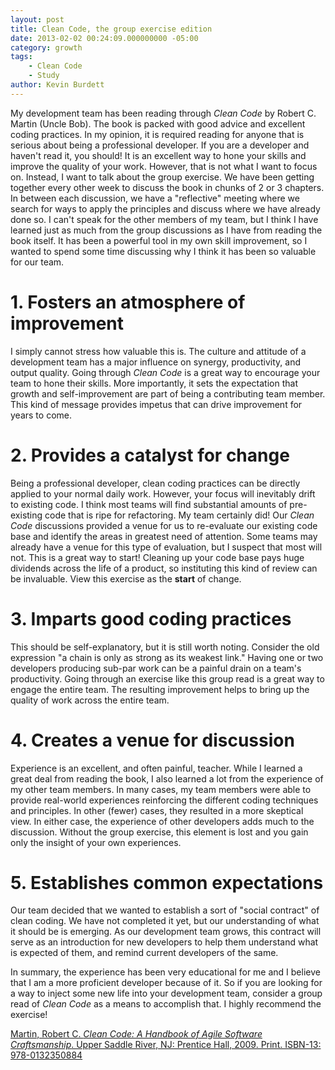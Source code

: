 ```yaml
---
layout: post
title: Clean Code, the group exercise edition
date: 2013-02-02 00:24:09.000000000 -05:00
category: growth
tags:
    - Clean Code
    - Study
author: Kevin Burdett
---
```

My development team has been reading through _Clean Code_ by Robert C. Martin (Uncle Bob). The book is packed with good advice and excellent coding practices. In my opinion, it is required reading for anyone that is serious about being a professional developer. If you are a developer and haven't read it, you should! It is an excellent way to hone your skills and improve the quality of your work. However, that is not what I want to focus on. Instead, I want to talk about the group exercise. We have been getting together every other week to discuss the book in chunks of 2 or 3 chapters. In between each discussion, we have a "reflective" meeting where we search for ways to apply the principles and discuss where we have already done so. I can't speak for the other members of my team, but I think I have learned just as much from the group discussions as I have from reading the book itself. It has been a powerful tool in my own skill improvement, so I wanted to spend some time discussing why I think it has been so valuable for our team.

# 1\. Fosters an atmosphere of improvement
I simply cannot stress how valuable this is. The culture and attitude of a development team has a major influence on synergy, productivity, and output quality. Going through _Clean Code_ is a great way to encourage your team to hone their skills. More importantly, it sets the expectation that growth and self-improvement are part of being a contributing team member. This kind of message provides impetus that can drive improvement for years to come.

# 2\. Provides a catalyst for change
Being a professional developer, clean coding practices can be directly applied to your normal daily work. However, your focus will inevitably drift to existing code. I think most teams will find substantial amounts of pre-existing code that is ripe for refactoring. My team certainly did! Our _Clean Code_ discussions provided a venue for us to re-evaluate our existing code base and identify the areas in greatest need of attention. Some teams may already have a venue for this type of evaluation, but I suspect that most will not. This is a great way to start! Cleaning up your code base pays huge dividends across the life of a product, so instituting this kind of review can be invaluable. View this exercise as the **start** of change.

# 3\. Imparts good coding practices
This should be self-explanatory, but it is still worth noting. Consider the old expression "a chain is only as strong as its weakest link." Having one or two developers producing sub-par work can be a painful drain on a team's productivity. Going through an exercise like this group read is a great way to engage the entire team. The resulting improvement helps to bring up the quality of work across the entire team.

# 4\. Creates a venue for discussion
Experience is an excellent, and often painful, teacher. While I learned a great deal from reading the book, I also learned a lot from the experience of my other team members. In many cases, my team members were able to provide real-world experiences reinforcing the different coding techniques and principles. In other (fewer) cases, they resulted in a more skeptical view. In either case, the experience of other developers adds much to the discussion. Without the group exercise, this element is lost and you gain only the insight of your own experiences.

# 5\. Establishes common expectations
Our team decided that we wanted to establish a sort of "social contract" of clean coding. We have not completed it yet, but our understanding of what it should be is emerging. As our development team grows, this contract will serve as an introduction for new developers to help them understand what is expected of them, and remind current developers of the same.

In summary, the experience has been very educational for me and I believe that I am a more proficient developer because of it. So if you are looking for a way to inject some new life into your development team, consider a group read of _Clean Code_ as a means to accomplish that. I highly recommend the exercise!

[Martin, Robert C. _Clean Code: A Handbook of Agile Software Craftsmanship_. Upper Saddle River, NJ: Prentice Hall, 2009\. Print.
ISBN-13: 978-0132350884](http://www.amazon.com/Clean-Code-Handbook-Software-Craftsmanship/dp/0132350882)
